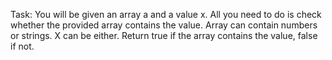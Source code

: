 Task:
You will be given an array a and a value x. All you need to do is check whether the provided array contains the value. Array can contain numbers or strings. 
X can be either. Return true if the array contains the value, false if not.
